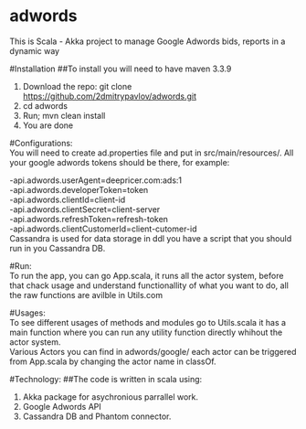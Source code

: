 # adwords
This is Scala - Akka project to manage Google Adwords bids, reports in a dynamic way


#Installation
##To install you will need to have maven 3.3.9 
1. Download the repo: git clone https://github.com/2dmitrypavlov/adwords.git 
2. cd adwords 
3. Run; mvn clean install 
4. You are done 


#Configurations:  
You will need to create ad.properties file and put in src/main/resources/. All your google adwords tokens should be there, for example:  
 
 -api.adwords.userAgent=deepricer.com:ads:1  
 -api.adwords.developerToken=token  
 -api.adwords.clientId=client-id  
 -api.adwords.clientSecret=client-server  
 -api.adwords.refreshToken=refresh-token  
 -api.adwords.clientCustomerId=client-cutomer-id    
 Cassandra is used for data storage in ddl you have a script that you should run in you Cassandra DB.

#Run:  
To run the app, you can go App.scala, it runs all the actor system, before that chack usage and understand functionallity of what you want to do, all the raw functions are avilble in Utils.com


#Usages:  
To see different usages of methods and modules go to Utils.scala it has a main function where you can run any utility function directly  whihout the actor system.  
Various Actors you can find in adwords/google/ each actor can be triggered from App.scala by changing the actor name in classOf.




#Technology:
##The code is written in scala using:
1. Akka package for asychronious parrallel work.
2. Google Adwords API
3. Cassandra DB and Phantom connector.


